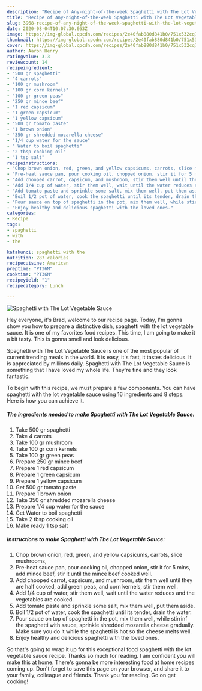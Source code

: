 ```yaml
---
description: "Recipe of Any-night-of-the-week Spaghetti with The Lot Vegetable Sauce"
title: "Recipe of Any-night-of-the-week Spaghetti with The Lot Vegetable Sauce"
slug: 3968-recipe-of-any-night-of-the-week-spaghetti-with-the-lot-vegetable-sauce
date: 2020-08-04T10:07:30.663Z
image: https://img-global.cpcdn.com/recipes/2e40fab880d841b0/751x532cq70/spaghetti-with-the-lot-vegetable-sauce-recipe-main-photo.jpg
thumbnail: https://img-global.cpcdn.com/recipes/2e40fab880d841b0/751x532cq70/spaghetti-with-the-lot-vegetable-sauce-recipe-main-photo.jpg
cover: https://img-global.cpcdn.com/recipes/2e40fab880d841b0/751x532cq70/spaghetti-with-the-lot-vegetable-sauce-recipe-main-photo.jpg
author: Aaron Henry
ratingvalue: 3.3
reviewcount: 14
recipeingredient:
- "500 gr spaghetti"
- "4 carrots"
- "100 gr mushroom"
- "100 gr corn kernels"
- "100 gr green peas"
- "250 gr mince beef"
- "1 red capsicum"
- "1 green capsicum"
- "1 yellow capsicum"
- "500 gr tomato paste"
- "1 brown onion"
- "350 gr shredded mozarella cheese"
- "1/4 cup water for the sauce"
- " Water to boil spaghetti"
- "2 tbsp cooking oil"
- "1 tsp salt"
recipeinstructions:
- "Chop brown onion, red, green, and yellow capsicums, carrots, slice mushrooms,"
- "Pre-heat sauce pan, pour cooking oil, chopped onion, stir it for 5 mins, add mince beef, stir it until the mince beef cooked well."
- "Add chooped carrot, capsicum, and mushroom, stir them well until they are half cooked, add green peas, and corn kernels, stir them well."
- "Add 1/4 cup of water, stir them well, wait until the water reduces and the vegetables are cooked."
- "Add tomato paste and sprinkle some salt, mix them well, put them aside."
- "Boil 1/2 pot of water, cook the spaghetti until its tender, drain the water."
- "Pour sauce on top of spaghetti in the pot, mix them well, while stirrinf the spaghetti with sauce, sprinkle shredded mozarella cheese gradually. Make sure you do it while the spaghetti is hot so the cheese melts well."
- "Enjoy healthy and delicious spaghetti with the loved ones."
categories:
- Recipe
tags:
- spaghetti
- with
- the

katakunci: spaghetti with the 
nutrition: 287 calories
recipecuisine: American
preptime: "PT36M"
cooktime: "PT36M"
recipeyield: "1"
recipecategory: Lunch

---
```



![Spaghetti with The Lot Vegetable Sauce](https://img-global.cpcdn.com/recipes/2e40fab880d841b0/751x532cq70/spaghetti-with-the-lot-vegetable-sauce-recipe-main-photo.jpg)

Hey everyone, it's Brad, welcome to our recipe page. Today, I'm gonna show you how to prepare a distinctive dish, spaghetti with the lot vegetable sauce. It is one of my favorites food recipes. This time, I am going to make it a bit tasty. This is gonna smell and look delicious.



Spaghetti with The Lot Vegetable Sauce is one of the most popular of current trending meals in the world. It is easy, it's fast, it tastes delicious. It is appreciated by millions daily. Spaghetti with The Lot Vegetable Sauce is something that I have loved my whole life. They're fine and they look fantastic.


To begin with this recipe, we must prepare a few components. You can have spaghetti with the lot vegetable sauce using 16 ingredients and 8 steps. Here is how you can achieve it.

<!--inarticleads1-->

##### The ingredients needed to make Spaghetti with The Lot Vegetable Sauce:

1. Take 500 gr spaghetti
1. Take 4 carrots
1. Take 100 gr mushroom
1. Take 100 gr corn kernels
1. Take 100 gr green peas
1. Prepare 250 gr mince beef
1. Prepare 1 red capsicum
1. Prepare 1 green capsicum
1. Prepare 1 yellow capsicum
1. Get 500 gr tomato paste
1. Prepare 1 brown onion
1. Take 350 gr shredded mozarella cheese
1. Prepare 1/4 cup water for the sauce
1. Get  Water to boil spaghetti
1. Take 2 tbsp cooking oil
1. Make ready 1 tsp salt




<!--inarticleads2-->

##### Instructions to make Spaghetti with The Lot Vegetable Sauce:

1. Chop brown onion, red, green, and yellow capsicums, carrots, slice mushrooms,
1. Pre-heat sauce pan, pour cooking oil, chopped onion, stir it for 5 mins, add mince beef, stir it until the mince beef cooked well.
1. Add chooped carrot, capsicum, and mushroom, stir them well until they are half cooked, add green peas, and corn kernels, stir them well.
1. Add 1/4 cup of water, stir them well, wait until the water reduces and the vegetables are cooked.
1. Add tomato paste and sprinkle some salt, mix them well, put them aside.
1. Boil 1/2 pot of water, cook the spaghetti until its tender, drain the water.
1. Pour sauce on top of spaghetti in the pot, mix them well, while stirrinf the spaghetti with sauce, sprinkle shredded mozarella cheese gradually. Make sure you do it while the spaghetti is hot so the cheese melts well.
1. Enjoy healthy and delicious spaghetti with the loved ones.




So that's going to wrap it up for this exceptional food spaghetti with the lot vegetable sauce recipe. Thanks so much for reading. I am confident you will make this at home. There's gonna be more interesting food at home recipes coming up. Don't forget to save this page on your browser, and share it to your family, colleague and friends. Thank you for reading. Go on get cooking!
